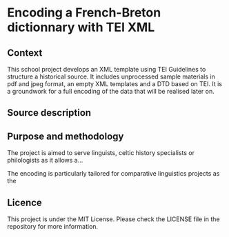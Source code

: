 # Encoding a French-Breton dictionnary with TEI XML
## Context 
This school project develops an XML template using TEI Guidelines to structure a historical source. It includes unprocessed sample materials in pdf and jpeg format, an empty XML templates and a DTD based on TEI. It is a groundwork for a full encoding of the data that will be realised later on. 
## Source description
## Purpose and methodology
The project is aimed to serve linguists, celtic history specialists or philologists as it allows a... 


The encoding is particularly tailored for comparative linguistics projects as the 

## Licence
This project is under the MIT License. Please check the LICENSE file in the repository for more information. 
